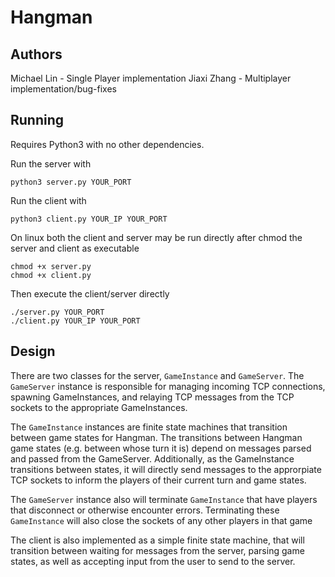 # Hangman
## Authors
Michael Lin - Single Player implementation
Jiaxi Zhang - Multiplayer implementation/bug-fixes
## Running
Requires Python3 with no other dependencies.

Run the server with
```
python3 server.py YOUR_PORT
```

Run the client with
```
python3 client.py YOUR_IP YOUR_PORT
```

On linux both the client and server may be run directly after
chmod the server and client as executable

```
chmod +x server.py
chmod +x client.py
```

Then execute the client/server directly

```
./server.py YOUR_PORT
./client.py YOUR_IP YOUR_PORT
```

## Design
There are two classes for the server, `GameInstance` and `GameServer`.
The `GameServer` instance is responsible for managing incoming TCP connections, spawning GameInstances,
and relaying TCP messages from the TCP sockets to the appropriate GameInstances.

The `GameInstance` instances are finite state machines that transition between game states for Hangman.
The transitions between Hangman game states (e.g. between whose turn it is) depend on messages
parsed and passed from the GameServer. Additionally, as the GameInstance transitions between states,
it will directly send messages to the approrpiate TCP sockets to inform the players of their current
turn and game states.

The `GameServer` instance also will terminate `GameInstance` that have players that disconnect or otherwise
encounter errors. Terminating these `GameInstance` will also close the sockets of any other players in that game

The client is also implemented as a simple finite state machine, that will transition between waiting
for messages from the server, parsing game states, as well as accepting input from the user
to send to the server.

